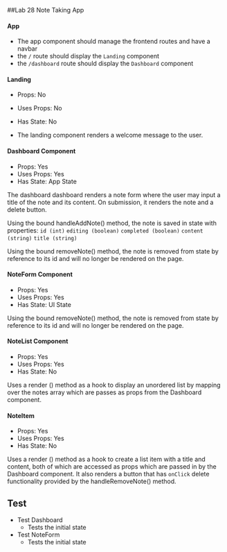 
##Lab 28 Note Taking App

#### App
* The app component should manage the frontend routes and have a navbar
* the `/` route should display the `Landing` component
* the `/dashboard` route should display the `Dashboard` component

#### Landing
*  Props: No
*  Uses Props: No
*  Has State: No

*  The landing component renders a welcome message to the user.


#### Dashboard Component 
*  Props: Yes
*  Uses Props: Yes
*  Has State: App State
 
The dashboard dashboard renders a note form where the user may input a title of the note and its content.  On submission, it renders the note and a delete button.  

Using the bound handleAddNote() method, the note is saved in state with properties: 
`id (int)` `editing (boolean)` `completed (boolean)` `content (string)` `title (string)`

Using the bound removeNote() method, the note is removed from state by reference to its id and will no longer be rendered on the page.


#### NoteForm Component
*  Props: Yes
*  Uses Props: Yes
*  Has State: UI State

Using the bound removeNote() method, the note is removed from state by reference to its id and will no longer be rendered on the page.

#### NoteList Component 
*  Props: Yes
*  Uses Props: Yes
*  Has State: No

Uses a render () method as a hook to display an unordered list by mapping over the notes array which are passes as props from the Dashboard component.



#### NoteItem
*  Props: Yes
*  Uses Props: Yes
*  Has State: No

Uses a render () method as a hook to create a list item with a title and content, both of which are accessed as props which are passed in by the Dashboard component. It also renders a button that has `onClick` delete functionality provided by the handleRemoveNote() method.

## Test
* Test Dashboard
  * Tests the initial state
* Test NoteForm
  * Tests the initial state

